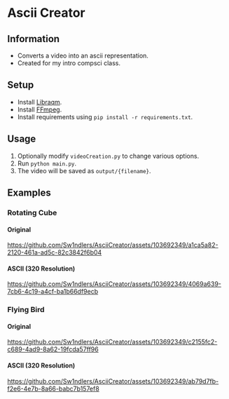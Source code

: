 # Ascii Creator

## Information

- Converts a video into an ascii representation.
- Created for my intro compsci class.

## Setup

- Install [Libraqm](https://github.com/HOST-Oman/libraqm).  
- Install [FFmpeg](https://ffmpeg.org/).  
- Install requirements using `pip install -r requirements.txt`.  

## Usage

1. Optionally modify `videoCreation.py` to change various options.
2. Run `python main.py`.
3. The video will be saved as `output/{filename}`.

## Examples

### Rotating Cube

#### Original

https://github.com/Sw1ndlers/AsciiCreator/assets/103692349/a1ca5a82-2120-461a-ad5c-82c3842f6b04

#### ASCII (320 Resolution)

https://github.com/Sw1ndlers/AsciiCreator/assets/103692349/4069a639-7cb6-4c19-a4cf-ba1b66df9ecb

### Flying Bird

#### Original

https://github.com/Sw1ndlers/AsciiCreator/assets/103692349/c2155fc2-c689-4ad9-8a62-19fcda57ff96


#### ASCII (320 Resolution)

https://github.com/Sw1ndlers/AsciiCreator/assets/103692349/ab79d7fb-f2e6-4e7b-8a66-babc7b157ef8

